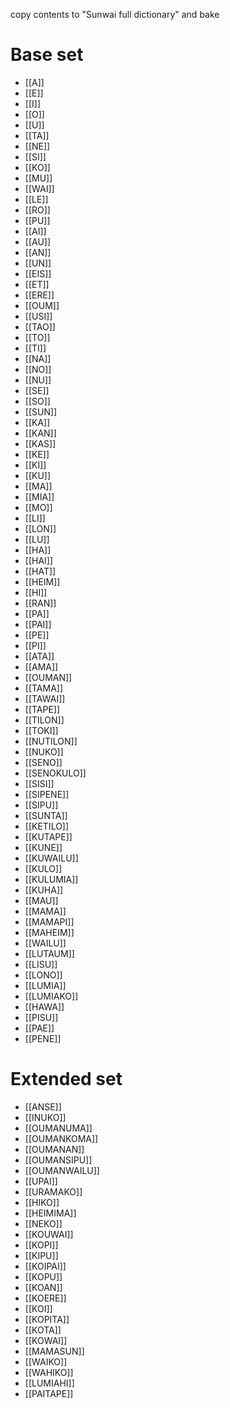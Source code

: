 copy contents to "Sunwai full dictionary" and bake

# Base set

<!-- QueryToSerialize: LIST FROM #base-set SORT to ASC -->
<!-- SerializedQuery: LIST FROM #base-set SORT to ASC -->
- [[A]]
- [[E]]
- [[I]]
- [[O]]
- [[U]]
- [[TA]]
- [[NE]]
- [[SI]]
- [[KO]]
- [[MU]]
- [[WAI]]
- [[LE]]
- [[RO]]
- [[PU]]
- [[AI]]
- [[AU]]
- [[AN]]
- [[UN]]
- [[EIS]]
- [[ET]]
- [[ERE]]
- [[OUM]]
- [[USI]]
- [[TAO]]
- [[TO]]
- [[TI]]
- [[NA]]
- [[NO]]
- [[NU]]
- [[SE]]
- [[SO]]
- [[SUN]]
- [[KA]]
- [[KAN]]
- [[KAS]]
- [[KE]]
- [[KI]]
- [[KU]]
- [[MA]]
- [[MIA]]
- [[MO]]
- [[LI]]
- [[LON]]
- [[LU]]
- [[HA]]
- [[HAI]]
- [[HAT]]
- [[HEIM]]
- [[HI]]
- [[RAN]]
- [[PA]]
- [[PAI]]
- [[PE]]
- [[PI]]
- [[ATA]]
- [[AMA]]
- [[OUMAN]]
- [[TAMA]]
- [[TAWAI]]
- [[TAPE]]
- [[TILON]]
- [[TOKI]]
- [[NUTILON]]
- [[NUKO]]
- [[SENO]]
- [[SENOKULO]]
- [[SISI]]
- [[SIPENE]]
- [[SIPU]]
- [[SUNTA]]
- [[KETILO]]
- [[KUTAPE]]
- [[KUNE]]
- [[KUWAILU]]
- [[KULO]]
- [[KULUMIA]]
- [[KUHA]]
- [[MAU]]
- [[MAMA]]
- [[MAMAPI]]
- [[MAHEIM]]
- [[WAILU]]
- [[LUTAUM]]
- [[LISU]]
- [[LONO]]
- [[LUMIA]]
- [[LUMIAKO]]
- [[HAWA]]
- [[PISU]]
- [[PAE]]
- [[PENE]]
<!-- SerializedQuery END -->

# Extended set

<!-- QueryToSerialize: LIST FROM #extended-set SORT to ASC -->
<!-- SerializedQuery: LIST FROM #extended-set SORT to ASC -->
- [[ANSE]]
- [[INUKO]]
- [[OUMANUMA]]
- [[OUMANKOMA]]
- [[OUMANAN]]
- [[OUMANSIPU]]
- [[OUMANWAILU]]
- [[UPAI]]
- [[URAMAKO]]
- [[HIKO]]
- [[HEIMIMA]]
- [[NEKO]]
- [[KOUWAI]]
- [[KOPI]]
- [[KIPU]]
- [[KOIPAI]]
- [[KOPU]]
- [[KOAN]]
- [[KOERE]]
- [[KOI]]
- [[KOPITA]]
- [[KOTA]]
- [[KOWAI]]
- [[MAMASUN]]
- [[WAIKO]]
- [[WAHIKO]]
- [[LUMIAHI]]
- [[PAITAPE]]
<!-- SerializedQuery END -->


